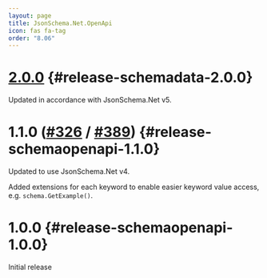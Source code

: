 ```yaml
---
layout: page
title: JsonSchema.Net.OpenApi
icon: fas fa-tag
order: "8.06"
---
```

# [2.0.0](https://github.com/gregsdennis/json-everything/pull/316) {#release-schemadata-2.0.0}

Updated in accordance with JsonSchema.Net v5.

# 1.1.0 ([#326](https://github.com/gregsdennis/json-everything/pull/326) / [#389](https://github.com/gregsdennis/json-everything/pull/389)) {#release-schemaopenapi-1.1.0}

Updated to use JsonSchema.Net v4.

Added extensions for each keyword to enable easier keyword value access, e.g. `schema.GetExample()`.

# 1.0.0 {#release-schemaopenapi-1.0.0}

Initial release
